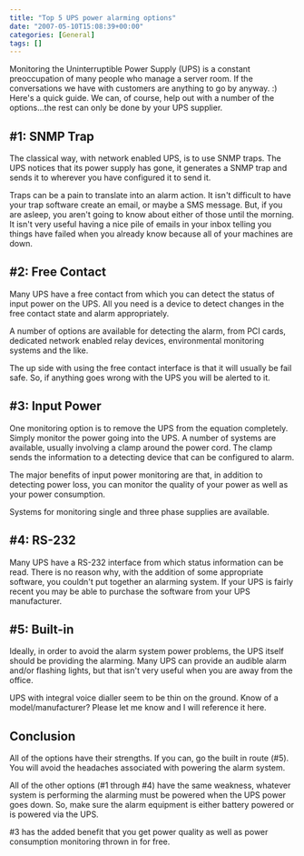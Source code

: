 ```yaml
---
title: "Top 5 UPS power alarming options"
date: "2007-05-10T15:08:39+00:00"
categories: [General]
tags: []
---
```


Monitoring the Uninterruptible Power Supply (UPS) is a constant preoccupation of many people who manage a server room. If the conversations we have with customers are anything to go by anyway. :) Here's a quick guide. We can, of course, help out with a number of the options...the rest can only be done by your UPS supplier.

<h2>#1: SNMP Trap</h2>

The classical way, with network enabled UPS, is to use SNMP traps. The UPS notices that its power supply has gone, it generates a SNMP trap and sends it to wherever you have configured it to send it.

Traps can be a pain to translate into an alarm action. It isn't difficult to have your trap software create an email, or maybe a SMS message. But, if you are asleep, you aren't going to know about either of those until the morning. It isn't very useful having a nice pile of emails in your inbox telling you things have failed when you already know because all of your machines are down.

<h2>#2: Free Contact</h2>

Many UPS have a free contact from which you can detect the status of input power on the UPS. All you need is a device to detect changes in the free contact state and alarm appropriately.

A number of options are available for detecting the alarm, from PCI cards, dedicated network enabled relay devices, environmental monitoring systems and the like.

The up side with using the free contact interface is that it will usually be fail safe. So, if anything goes wrong with the UPS you will be alerted to it.

<h2>#3: Input Power</h2>

One monitoring option is to remove the UPS from the equation completely. Simply monitor the power going into the UPS. A number of systems are available, usually involving a clamp around the power cord. The clamp sends the information to a detecting device that can be configured to alarm.

The major benefits of input power monitoring are that, in addition to detecting power loss, you can monitor the quality of your power as well as your power consumption.

Systems for monitoring single and three phase supplies are available.

<h2>#4: RS-232</h2>

Many UPS have a RS-232 interface from which status information can be read. There is no reason why, with the addition of some appropriate software, you couldn't put together an alarming system. If your UPS is fairly recent you may be able to purchase the software from your UPS manufacturer.

<h2>#5: Built-in</h2>

Ideally, in order to avoid the alarm system power problems, the UPS itself should be providing the alarming. Many UPS can provide an audible alarm and/or flashing lights, but that isn't very useful when you are away from the office.

UPS with integral voice dialler seem to be thin on the ground. Know of a model/manufacturer? Please let me know and I will reference it here.

<h2>Conclusion</h2>

All of the options have their strengths. If you can, go the built in route (#5). You will avoid the headaches associated with powering the alarm system.

All of the other options (#1 through #4) have the same weakness, whatever system is performing the alarming must be powered when the UPS power goes down. So, make sure the alarm equipment is either battery powered or is powered via the UPS.

#3 has the added benefit that you get power quality as well as power consumption monitoring thrown in for free.
